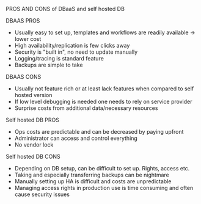 PROS AND CONS of DBaaS and self hosted DB

DBAAS PROS

- Usually easy to set up, templates and workflows are readily available -> lower cost
- High availability/replication is few clicks away
- Security is "built in", no need to update manually
- Logging/tracing is standard feature
- Backups are simple to take

DBAAS CONS
- Usually not feature rich or at least lack features when compared to self hosted version
- If low level debugging is needed one needs to rely on service provider
- Surprise costs from additional data/necessary resources

Self hosted DB PROS
- Ops costs are predictable and can be decreased by paying upfront
- Administrator can access and control everything
- No vendor lock

Self hosted DB CONS
- Depending on DB setup, can be difficult to set up. Rights, access etc.
- Taking and especially transferring backups can be nightmare
- Manually setting up HA is difficult and costs are unpredictable
- Managing access rights in production use is time consuming and often cause security issues

